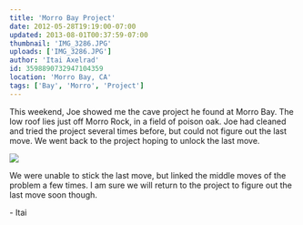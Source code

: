 ```yaml
---
title: 'Morro Bay Project'
date: 2012-05-28T19:19:00-07:00
updated: 2013-08-01T00:37:59-07:00
thumbnail: 'IMG_3286.JPG'
uploads: ['IMG_3286.JPG']
author: 'Itai Axelrad'
id: 3598890732947104359
location: 'Morro Bay, CA'
tags: ['Bay', 'Morro', 'Project']
---
```


This weekend, Joe showed me the cave project he found at Morro Bay. The low roof lies just off Morro Rock, in a field of poison oak. Joe had cleaned and tried the project several times before, but could not figure out the last move. We went back to the project hoping to unlock the last move.

![](uploads/IMG_3286.JPG)

We were unable to stick the last move, but linked the middle moves of the problem a few times. I am sure we will return to the project to figure out the last move soon though.

\- Itai
